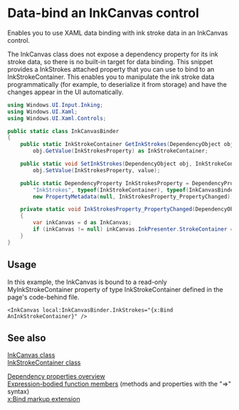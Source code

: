 <!---
  category: CustomUserInteractions Inking
  language: cs
-->

# Data-bind an InkCanvas control

Enables you to use XAML data binding with ink stroke data in an InkCanvas control.

The InkCanvas class does not expose a dependency property for its ink stroke data, so there is no built-in target for data binding. 
This snippet provides a InkStrokes attached property that you can use to bind to an InkStrokeContainer. This enables you to manipulate 
the ink stroke data programmatically (for example, to deserialize it from storage) and have the changes appear in the UI automatically. 

```C#
using Windows.UI.Input.Inking;
using Windows.UI.Xaml;
using Windows.UI.Xaml.Controls;

public static class InkCanvasBinder
{
    public static InkStrokeContainer GetInkStrokes(DependencyObject obj) => 
        obj.GetValue(InkStrokesProperty) as InkStrokeContainer;

    public static void SetInkStrokes(DependencyObject obj, InkStrokeContainer value) => 
        obj.SetValue(InkStrokesProperty, value);

    public static DependencyProperty InkStrokesProperty = DependencyProperty.RegisterAttached(
        "InkStrokes", typeof(InkStrokeContainer), typeof(InkCanvasBinder),
        new PropertyMetadata(null, InkStrokesProperty_PropertyChanged));

    private static void InkStrokesProperty_PropertyChanged(DependencyObject d, DependencyPropertyChangedEventArgs e)
    {
        var inkCanvas = d as InkCanvas;
        if (inkCanvas != null) inkCanvas.InkPresenter.StrokeContainer = e.NewValue as InkStrokeContainer;
    }
}
```

## Usage

In this example, the InkCanvas is bound to a read-only MyInkStrokeContainer property of type InkStrokeContainer defined in the page's code-behind file. 

```xaml
<InkCanvas local:InkCanvasBinder.InkStrokes="{x:Bind AnInkStrokeContainer}" />
```

## See also

[InkCanvas class](https://msdn.microsoft.com/library/windows/apps/windows.ui.xaml.controls.inkcanvas.aspx)  
[InkStrokeContainer class](https://msdn.microsoft.com/library/windows/apps/windows.ui.input.inking.inkstrokecontainer.aspx)  

[Dependency properties overview](https://msdn.microsoft.com/windows/uwp/xaml-platform/dependency-properties-overview)  
[Expression-bodied function members](http://blogs.msdn.com/b/csharpfaq/archive/2014/11/20/new-features-in-c-6.aspx) (methods and properties with the "=>" syntax)  
[x:Bind markup extension](https://msdn.microsoft.com/windows/uwp/xaml-platform/x-bind-markup-extension)  
